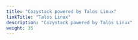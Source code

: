 ```yaml
---
title: "Cozystack powered by Talos Linux"
linkTitle: "Talos Linux"
description: "Cozystack powered by Talos Linux"
weight: 35
---
```

